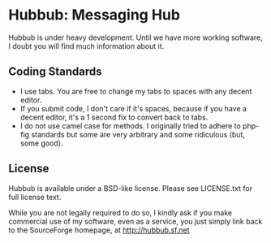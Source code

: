 # Hubbub: Messaging Hub #
Hubbub is under heavy development.  Until we have more working software, I doubt you will find much information about it.

## Coding Standards ##
  * I use tabs.  You are free to change my tabs to spaces with any decent editor.
  * If you submit code, I don't care if it's spaces, because if you have a decent editor, it's a 1 second fix to convert back to tabs.
  * I do not use camel case for methods.  I originally tried to adhere to php-fig standards but some are very arbitrary and some ridiculous (but, some good).

## License ##
Hubbub is available under a BSD-like license.  Please see LICENSE.txt for full license text.

While you are not legally required to do so, I kindly ask if you make commercial use of my software, even as a service, you just simply link back to the SourceForge homepage, at http://hubbub.sf.net
